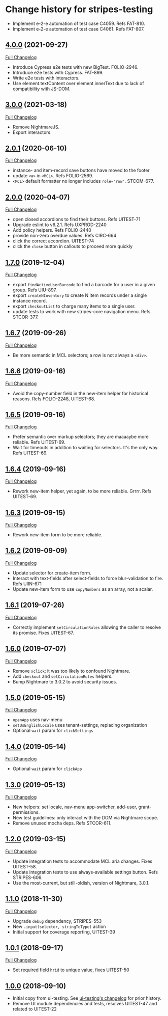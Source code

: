 # Change history for stripes-testing

* Implement e-2-e automation of test case C4059. Refs FAT-810.
* Implement e-2-e automation of test case C4061. Refs FAT-807.

## [4.0.0](https://github.com/folio-org/stripes-testing/tree/v4.0.0) (2021-09-27)
[Full Changelog](https://github.com/folio-org/stripes-testing/compare/v3.0.0...v4.0.0)

* Introduce Cypress e2e tests with new BigTest. FOLIO-2946.
* Introduce e2e tests with Cypress. FAT-899.
* Write e2e tests with interactors.
* Use element.textContent over element.innerText due to lack of compatibility with JS-DOM.

## [3.0.0](https://github.com/folio-org/stripes-testing/tree/v3.0.0) (2021-03-18)
[Full Changelog](https://github.com/folio-org/stripes-testing/compare/v2.0.1...v3.0.0)

* Remove NightmareJS.
* Export interactors.

## [2.0.1](https://github.com/folio-org/stripes-testing/tree/v2.0.1) (2020-06-10)
[Full Changelog](https://github.com/folio-org/stripes-testing/compare/v2.0.0...v2.0.1)

* instance- and item-record save buttons have moved to the footer
* update `<a>` in `<MCL>`. Refs FOLIO-2569.
* `<MCL>` default formatter no longer includes `role="row"`. STCOM-677.

## [2.0.0](https://github.com/folio-org/stripes-testing/tree/v2.0.0) (2020-04-07)
[Full Changelog](https://github.com/folio-org/stripes-testing/compare/v1.7.0...v2.0.0)

* open closed accordions to find their buttons. Refs UITEST-71
* Upgrade eslint to v6.2.1. Refs UXPROD-2240
* Add policy helpers. Refs FOLIO-2440
* provide non-zero overdue values. Refs CIRC-664
* click the correct accordion. UITEST-74
* click the `close` button in callouts to proceed more quickly

## [1.7.0](https://github.com/folio-org/stripes-testing/tree/v1.7.0) (2019-12-04)
[Full Changelog](https://github.com/folio-org/stripes-testing/compare/v1.6.7...v1.7.0)

* export `findActiveUserBarcode` to find a barcode for a user in a given group. Refs UIU-897.
* export `createNInventory` to create N item records under a single instance record.
* export `checkoutList` to charge many items to a single user.
* update tests to work with new stripes-core navigation menu. Refs STCOR-377.

## [1.6.7](https://github.com/folio-org/stripes-testing/tree/v1.6.7) (2019-09-26)
[Full Changelog](https://github.com/folio-org/stripes-testing/compare/v1.6.6...v1.6.7)

* Be more semantic in MCL selectors; a row is not always a `<div>`.

## [1.6.6](https://github.com/folio-org/stripes-testing/tree/v1.6.6) (2019-09-16)
[Full Changelog](https://github.com/folio-org/stripes-testing/compare/v1.6.5...v1.6.6)

* Avoid the copy-number field in the new-item helper for historical reasons. Refs FOLIO-2248, UITEST-68.

## [1.6.5](https://github.com/folio-org/stripes-testing/tree/v1.6.5) (2019-09-16)
[Full Changelog](https://github.com/folio-org/stripes-testing/compare/v1.6.4...v1.6.5)

* Prefer semantic over markup selectors; they are maaaaybe more reliable. Refs UITEST-69.
* Wait for timeouts in addition to waiting for selectors. It's the only way. Refs UITEST-69.

## [1.6.4](https://github.com/folio-org/stripes-testing/tree/v1.6.4) (2019-09-16)
[Full Changelog](https://github.com/folio-org/stripes-testing/compare/v1.6.3...v1.6.4)

* Rework new-item helper, yet again, to be more reliable. Grrrr. Refs UITEST-69.

## [1.6.3](https://github.com/folio-org/stripes-testing/tree/v1.6.3) (2019-09-15)
[Full Changelog](https://github.com/folio-org/stripes-testing/compare/v1.6.2...v1.6.3)

* Rework new-item form to be more reliable.

## [1.6.2](https://github.com/folio-org/stripes-testing/tree/v1.6.2) (2019-09-09)
[Full Changelog](https://github.com/folio-org/stripes-testing/compare/v1.6.1...v1.6.2)

* Update selector for create-item form.
* Interact with text-fields after select-fields to force blur-validation to fire. Refs UIIN-671
* Update new-item form to use `copyNumbers` as an array, not a scalar.

## [1.6.1](https://github.com/folio-org/stripes-testing/tree/v1.6.1) (2019-07-26)
[Full Changelog](https://github.com/folio-org/stripes-testing/compare/v1.6.0...v1.6.1)

* Correctly implement `setCirculationRules` allowing the caller to resolve its promise.  Fixes UITEST-67.

## [1.6.0](https://github.com/folio-org/stripes-testing/tree/v1.6.0) (2019-07-07)
[Full Changelog](https://github.com/folio-org/stripes-testing/compare/v1.5.0...v1.6.0)

* Remove `xclick`; it was too likely to confound Nightmare.
* Add `checkout` and `setCirculationRules` helpers.
* Bump Nightmare to 3.0.2 to avoid security issues.

## [1.5.0](https://github.com/folio-org/stripes-testing/tree/v1.5.0) (2019-05-15)
[Full Changelog](https://github.com/folio-org/stripes-testing/compare/v1.4.0...v1.5.0)

* `openApp` uses nav-menu
* `setUsEnglishLocale` uses tenant-settings, replacing organization
* Optional `wait` param for `clickSettings`

## [1.4.0](https://github.com/folio-org/stripes-testing/tree/v1.4.0) (2019-05-14)
[Full Changelog](https://github.com/folio-org/stripes-testing/compare/v1.3.0...v1.4.0)

* Optional `wait` param for `clickApp`

## [1.3.0](https://github.com/folio-org/stripes-testing/tree/v1.3.0) (2019-05-13)
[Full Changelog](https://github.com/folio-org/stripes-testing/compare/v1.2.0...v1.3.0)

* New helpers: set locale, nav-menu app-switcher, add-user, grant-permissions.
* New test guidelines: only interact with the DOM via Nightmare scope.
* Remove unused mocha deps. Refs STCOR-611.

## [1.2.0](https://github.com/folio-org/stripes-testing/tree/v1.2.0) (2019-03-15)
[Full Changelog](https://github.com/folio-org/stripes-testing/compare/v1.1.0...v1.2.0)

* Update integration tests to accommodate MCL aria changes. Fixes UITEST-58.
* Update integration tests to use always-available settings button. Refs STRIPES-606.
* Use the most-current, but still-oldish, version of Nightmare, 3.0.1.

## [1.1.0](https://github.com/folio-org/stripes-testing/tree/v1.1.0) (2018-11-30)
[Full Changelog](https://github.com/folio-org/stripes-testing/compare/v1.0.1...v1.1.0)

* Upgrade `debug` dependency, STRIPES-553
* New `.input(selector, stringToType)` action
* Initial support for coverage reporting, UITEST-39

## [1.0.1](https://github.com/folio-org/stripes-testing/tree/v1.0.1) (2018-09-17)
[Full Changelog](https://github.com/folio-org/stripes-testing/compare/v1.0.0...v1.0.1)

* Set required field `hrid` to unique value, fixes UITEST-50

## [1.0.0](https://github.com/folio-org/stripes-testing/tree/v1.0.0) (2018-09-10)

* Initial copy from ui-testing.  See [ui-testing's changelog](https://github.com/folio-org/ui-testing/blob/2a604a6698f6e0d32e68ed8e566c7bfbefa75e92/CHANGELOG.md) for prior history.
* Remove UI module dependencies and tests, resolves UITEST-47 and related to UITEST-22
